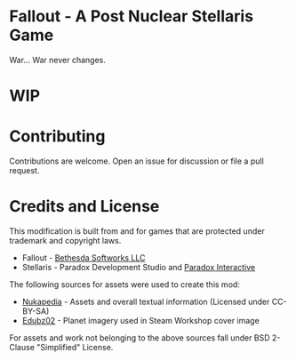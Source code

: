 # Fallout - A Post Nuclear Stellaris Game

War... War never changes.

# WIP

# Contributing

Contributions are welcome. Open an issue for discussion or file a pull request.

# Credits and License

This modification is built from and for games that are protected under trademark and copyright laws. 

- Fallout - [Bethesda Softworks LLC](https://bethesda.net)
- Stellaris - Paradox Development Studio and [Paradox Interactive](https://www.paradoxplaza.com/)

The following sources for assets were used to create this mod:

- [Nukapedia](http://fallout.wikia.com) - Assets and overall textual information (Licensed under CC-BY-SA)
- [Edubz02](https://edubz02.deviantart.com) - Planet imagery used in Steam Workshop cover image

For assets and work not belonging to the above sources fall under BSD 2-Clause "Simplified" License.